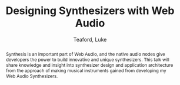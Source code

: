 --- 
title: "Designing Synthesizers with Web Audio" 
abstract: "Synthesis is an important part of Web Audio, and the native audio nodes give developers the power to build innovative and unique synthesizers. This talk will share knowledge and insight into synthesizer design and application architecture from the approach of making musical instruments gained from developing my Web Audio Synthesizers." 
address: "Atlanta, Georgia" 
author: "Teaford, Luke"
webAuthor: "Christian Baumann, Johanna Friederike, Jan-Torsten Milde" 
booktitle: "Proceedings of the International Web Audio Conference" 
editor: "Freeman, Jason and Lerch, Alexander and Paradis, Matthew" 
month: "Proceedings of the International Web Audio Conference"
pages: "1-1" 
publisher: "Georgia Tech" 
series: "WAC '18"
track: "Talk"  
year: "2016" 
id: "2016_EA_35" 
tags: year2016
media: https://smartech.gatech.edu/bitstream/handle/1853/54659/designing_videostream.html?sequence=9&isAllowed=y 
pdflink: /_data/papers/pdf/2016/2016_35.pdf
ISSN: 2663-5844
---